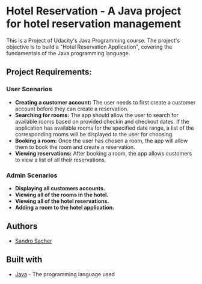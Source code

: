 # Hotel Reservation - A Java project for hotel reservation management
This is a Project of Udacity's Java Programming course. The project's objective is to build a "Hotel Reservation Application", covering the fundamentals of the Java programming language.
## Project Requirements:

### User Scenarios
- **Creating a customer account:** The user needs to first create a customer account before they can create a reservation.
- **Searching for rooms:** The app should allow the user to search for available rooms based on provided checkin and checkout dates. If the application has available rooms for the specified date range, a list of the corresponding rooms will be displayed to the user for choosing.
- **Booking a room:** Once the user has chosen a room, the app will allow them to book the room and create a reservation.
- **Viewing reservations:** After booking a room, the app allows customers to view a list of all their reservations.

### Admin Scenarios
- **Displaying all customers accounts.**
- **Viewing all of the rooms in the hotel.**
- **Viewing all of the hotel reservations.**
- **Adding a room to the hotel application.**

## Authors
- [Sandro Sacher](https://github.com/J3ossy)

## Built with
- [Java](https://www.java.com/) - The programming language used
